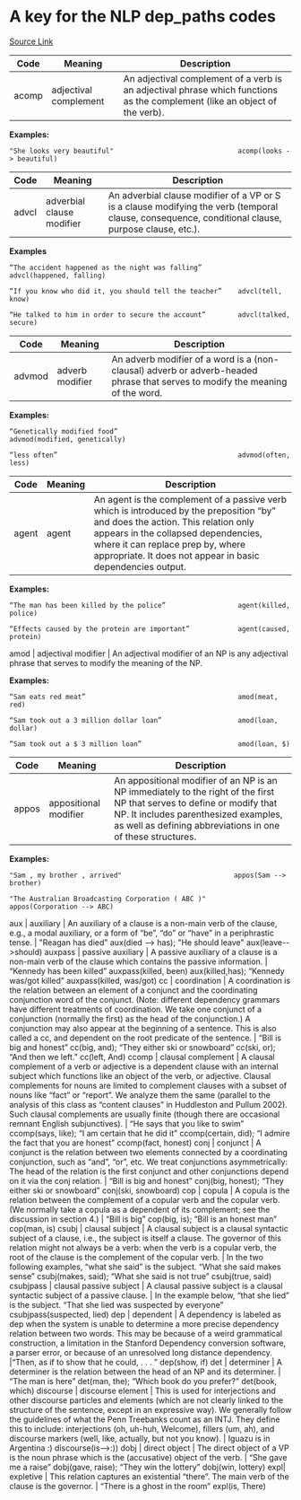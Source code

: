 # A key for the NLP dep_paths codes
[Source Link](http://nlp.stanford.edu/software/dependencies_manual.pdf)

Code | Meaning | Description 
-------|--------|------
acomp | adjectival complement | An adjectival complement of a verb is an adjectival phrase which functions as the complement (like an object of the verb). 

**Examples:**
````
"She looks very beautiful"                               acomp(looks -> beautiful)
````

Code | Meaning | Description 
-----|-----|-----
advcl | adverbial clause modifier | An adverbial clause modifier of a VP or S is a clause modifying the verb (temporal clause, consequence, conditional clause, purpose clause, etc.). 

**Examples** 
````
“The accident happened as the night was falling”         advcl(happened, falling) 

“If you know who did it, you should tell the teacher”    advcl(tell, know) 

“He talked to him in order to secure the account”        advcl(talked, secure)
````

Code | Meaning | Description 
-----|-----|-----
advmod | adverb modifier | An adverb modifier of a word is a (non-clausal) adverb or adverb-headed phrase that serves to modify the meaning of the word.  

**Examples:**
````
“Genetically modified food”                              advmod(modified, genetically) 

“less often”                                             advmod(often, less)
````

Code | Meaning | Description 
-----|-----|-----
agent | agent | An agent is the complement of a passive verb which is introduced by the preposition “by” and does the action. This relation only appears in the collapsed dependencies, where it can replace prep by, where appropriate. It does not appear in basic dependencies output.  

**Examples:**
````
“The man has been killed by the police”                  agent(killed, police) 

“Effects caused by the protein are important”            agent(caused, protein)
````

amod | adjectival modifier | An adjectival modifier of an NP is any adjectival phrase that serves to modify the meaning of the NP. 

**Examples:**
````
“Sam eats red meat”                                      amod(meat, red) 

“Sam took out a 3 million dollar loan”                   amod(loan, dollar)

“Sam took out a $ 3 million loan”                        amod(loan, $)
````

Code | Meaning | Description 
-----|-----|-----
appos | appositional modifier | An appositional modifier of an NP is an NP immediately to the right of the first NP that serves to define or modify that NP. It includes parenthesized examples, as well as defining abbreviations in one of these structures.  

**Examples:**
````
"Sam , my brother , arrived"                            appos(Sam --> brother) 

"The Australian Broadcasting Corporation ( ABC )"       appos(Corporation --> ABC)
````


aux | auxiliary | An auxiliary of a clause is a non-main verb of the clause, e.g., a modal auxiliary, or a form of “be”, “do” or “have” in a periphrastic tense. | "Reagan has died" aux(died --> has); "He should leave" aux(leave-->should)
auxpass | passive auxiliary | A passive auxiliary of a clause is a non-main verb of the clause which contains the passive information. | “Kennedy has been killed” auxpass(killed, been) aux(killed,has); “Kennedy was/got killed” auxpass(killed, was/got)
cc | coordination | A coordination is the relation between an element of a conjunct and the coordinating conjunction word of the conjunct. (Note: different dependency grammars have different treatments of coordination. We take one conjunct of a conjunction (normally the first) as the head of the conjunction.) A conjunction may also appear at the beginning of a sentence. This is also called a cc, and dependent on the root predicate of the sentence. | “Bill is big and honest” cc(big, and); “They either ski or snowboard” cc(ski, or); “And then we left.” cc(left, And)
ccomp | clausal complement | A clausal complement of a verb or adjective is a dependent clause with an internal subject which functions like an object of the verb, or adjective. Clausal complements for nouns are limited to complement clauses with a subset of nouns like “fact” or “report”. We analyze them the same (parallel to the analysis of this class as “content clauses” in Huddleston and Pullum 2002). Such clausal complements are usually finite (though there are occasional remnant English subjunctives). | “He says that you like to swim” ccomp(says, like); “I am certain that he did it” ccomp(certain, did); “I admire the fact that you are honest” ccomp(fact, honest)
conj | conjunct | A conjunct is the relation between two elements connected by a coordinating conjunction, such as “and”, “or”, etc. We treat conjunctions asymmetrically: The head of the relation is the first conjunct and other conjunctions depend on it via the conj relation. | “Bill is big and honest” conj(big, honest); “They either ski or snowboard” conj(ski, snowboard)
cop | copula | A copula is the relation between the complement of a copular verb and the copular verb. (We normally take a copula as a dependent of its complement; see the discussion in section 4.) | “Bill is big” cop(big, is); “Bill is an honest man” cop(man, is)
csubj | clausal subject | A clausal subject is a clausal syntactic subject of a clause, i.e., the subject is itself a clause. The governor of this relation might not always be a verb: when the verb is a copular verb, the root of the clause is the complement of the copular verb. | In the two following examples, “what she said” is the subject. “What she said makes sense” csubj(makes, said); “What she said is not true” csubj(true, said)
csubjpass | clausal passive subject | A clausal passive subject is a clausal syntactic subject of a passive clause. | In the example below, “that she lied” is the subject. “That she lied was suspected by everyone” csubjpass(suspected, lied)
dep | dependent | A dependency is labeled as dep when the system is unable to determine a more precise dependency relation between two words. This may be because of a weird grammatical construction, a limitation in the Stanford Dependency conversion software, a parser error, or because of an unresolved long distance dependency. |“Then, as if to show that he could, . . . ” dep(show, if)
det | determiner | A determiner is the relation between the head of an NP and its determiner. | “The man is here” det(man, the); “Which book do you prefer?” det(book, which)
discourse | discourse element | This is used for interjections and other discourse particles and elements (which are not clearly linked to the structure of the sentence, except in an expressive way). We generally follow the guidelines of what the Penn Treebanks count as an INTJ. They define this to include: interjections (oh, uh-huh, Welcome), fillers (um, ah), and discourse markers (well, like, actually, but not you know). | Iguazu is in Argentina :) discourse(is-->:))
dobj | direct object | The direct object of a VP is the noun phrase which is the (accusative) object of the verb. | “She gave me a raise” dobj(gave, raise); “They win the lottery” dobj(win, lottery)
expl| expletive | This relation captures an existential “there”. The main verb of the clause is the governor. | “There is a ghost in the room” expl(is, There)
